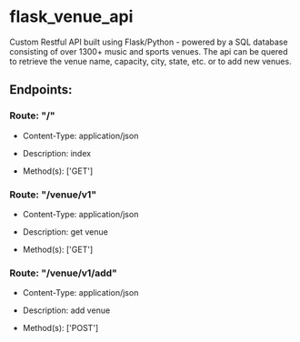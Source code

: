 # flask_venue_api
Custom Restful API built using Flask/Python - powered by a SQL database consisting of over 1300+ music and sports venues. The api can be quered to retrieve the venue name, capacity, city, state, etc. or to add new venues.

## Endpoints:

### Route: "/"

* Content-Type: application/json

* Description: index

* Method(s): ['GET']

### Route: "/venue/v1"

* Content-Type: application/json

* Description: get venue

* Method(s): ['GET']

### Route: "/venue/v1/add"

* Content-Type: application/json

* Description: add venue

* Method(s): ['POST']
